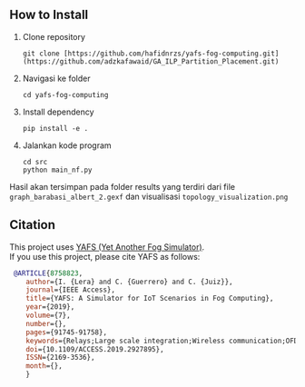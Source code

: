 ## How to Install

1. Clone repository
   ```
   git clone [https://github.com/hafidnrzs/yafs-fog-computing.git](https://github.com/adzkafawaid/GA_ILP_Partition_Placement.git)
   ```
2. Navigasi ke folder
   ```
   cd yafs-fog-computing
   ```
3. Install dependency
   ```
   pip install -e .
   ```
4. Jalankan kode program
   ```
   cd src
   python main_nf.py
   ```

Hasil akan tersimpan pada folder results yang terdiri dari file `graph_barabasi_albert_2.gexf` dan visualisasi `topology_visualization.png`

## Citation

This project uses [YAFS (Yet Another Fog Simulator)](https://github.com/acsicuib/YAFS).  
If you use this project, please cite YAFS as follows:

```bibtex
 @ARTICLE{8758823,
    author={I. {Lera} and C. {Guerrero} and C. {Juiz}},
    journal={IEEE Access},
    title={YAFS: A Simulator for IoT Scenarios in Fog Computing},
    year={2019},
    volume={7},
    number={},
    pages={91745-91758},
    keywords={Relays;Large scale integration;Wireless communication;OFDM;Interference cancellation;Channel estimation;Real-time systems;Complex networks;fog computing;Internet of Things;simulator},
    doi={10.1109/ACCESS.2019.2927895},
    ISSN={2169-3536},
    month={},
    }
```
